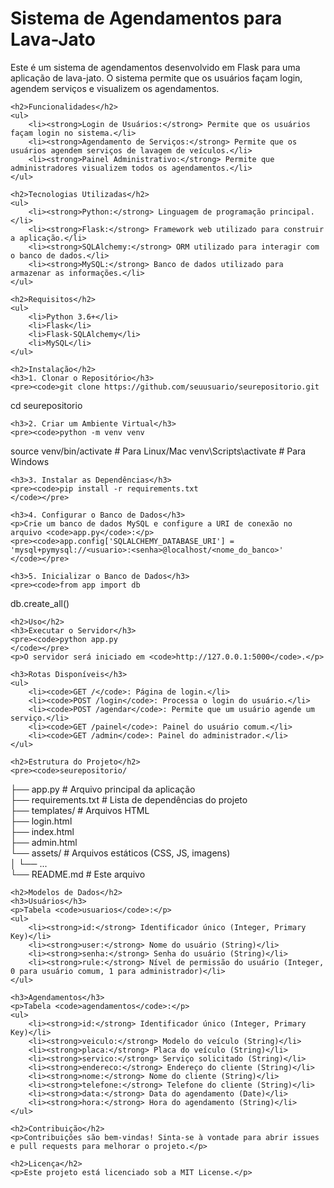   <h1>Sistema de Agendamentos para Lava-Jato</h1>
    <p>Este é um sistema de agendamentos desenvolvido em Flask para uma aplicação de lava-jato. O sistema permite que os usuários façam login, agendem serviços e visualizem os agendamentos.</p>

    <h2>Funcionalidades</h2>
    <ul>
        <li><strong>Login de Usuários:</strong> Permite que os usuários façam login no sistema.</li>
        <li><strong>Agendamento de Serviços:</strong> Permite que os usuários agendem serviços de lavagem de veículos.</li>
        <li><strong>Painel Administrativo:</strong> Permite que administradores visualizem todos os agendamentos.</li>
    </ul>

    <h2>Tecnologias Utilizadas</h2>
    <ul>
        <li><strong>Python:</strong> Linguagem de programação principal.</li>
        <li><strong>Flask:</strong> Framework web utilizado para construir a aplicação.</li>
        <li><strong>SQLAlchemy:</strong> ORM utilizado para interagir com o banco de dados.</li>
        <li><strong>MySQL:</strong> Banco de dados utilizado para armazenar as informações.</li>
    </ul>

    <h2>Requisitos</h2>
    <ul>
        <li>Python 3.6+</li>
        <li>Flask</li>
        <li>Flask-SQLAlchemy</li>
        <li>MySQL</li>
    </ul>

    <h2>Instalação</h2>
    <h3>1. Clonar o Repositório</h3>
    <pre><code>git clone https://github.com/seuusuario/seurepositorio.git
cd seurepositorio
    </code></pre>

    <h3>2. Criar um Ambiente Virtual</h3>
    <pre><code>python -m venv venv
source venv/bin/activate  # Para Linux/Mac
venv\Scripts\activate  # Para Windows
    </code></pre>

    <h3>3. Instalar as Dependências</h3>
    <pre><code>pip install -r requirements.txt
    </code></pre>

    <h3>4. Configurar o Banco de Dados</h3>
    <p>Crie um banco de dados MySQL e configure a URI de conexão no arquivo <code>app.py</code>:</p>
    <pre><code>app.config['SQLALCHEMY_DATABASE_URI'] = 'mysql+pymysql://<usuario>:<senha>@localhost/<nome_do_banco>'
    </code></pre>

    <h3>5. Inicializar o Banco de Dados</h3>
    <pre><code>from app import db
db.create_all()
    </code></pre>

    <h2>Uso</h2>
    <h3>Executar o Servidor</h3>
    <pre><code>python app.py
    </code></pre>
    <p>O servidor será iniciado em <code>http://127.0.0.1:5000</code>.</p>

    <h3>Rotas Disponíveis</h3>
    <ul>
        <li><code>GET /</code>: Página de login.</li>
        <li><code>POST /login</code>: Processa o login do usuário.</li>
        <li><code>POST /agendar</code>: Permite que um usuário agende um serviço.</li>
        <li><code>GET /painel</code>: Painel do usuário comum.</li>
        <li><code>GET /admin</code>: Painel do administrador.</li>
    </ul>

    <h2>Estrutura do Projeto</h2>
    <pre><code>seurepositorio/
<p>
├── app.py                  # Arquivo principal da aplicação</br>
├── requirements.txt        # Lista de dependências do projeto</br>
├── templates/              # Arquivos HTML</br>
├── login.html</br>
├── index.html</br>
├── admin.html</br>
└── assets/             # Arquivos estáticos (CSS, JS, imagens)</br>
│       └── ...</br>
└── README.md               # Este arquivo</br>
</p>
    </code></pre>

    <h2>Modelos de Dados</h2>
    <h3>Usuários</h3>
    <p>Tabela <code>usuarios</code>:</p>
    <ul>
        <li><strong>id:</strong> Identificador único (Integer, Primary Key)</li>
        <li><strong>user:</strong> Nome do usuário (String)</li>
        <li><strong>senha:</strong> Senha do usuário (String)</li>
        <li><strong>rule:</strong> Nível de permissão do usuário (Integer, 0 para usuário comum, 1 para administrador)</li>
    </ul>

    <h3>Agendamentos</h3>
    <p>Tabela <code>agendamentos</code>:</p>
    <ul>
        <li><strong>id:</strong> Identificador único (Integer, Primary Key)</li>
        <li><strong>veiculo:</strong> Modelo do veículo (String)</li>
        <li><strong>placa:</strong> Placa do veículo (String)</li>
        <li><strong>servico:</strong> Serviço solicitado (String)</li>
        <li><strong>endereco:</strong> Endereço do cliente (String)</li>
        <li><strong>nome:</strong> Nome do cliente (String)</li>
        <li><strong>telefone:</strong> Telefone do cliente (String)</li>
        <li><strong>data:</strong> Data do agendamento (Date)</li>
        <li><strong>hora:</strong> Hora do agendamento (String)</li>
    </ul>

    <h2>Contribuição</h2>
    <p>Contribuições são bem-vindas! Sinta-se à vontade para abrir issues e pull requests para melhorar o projeto.</p>

    <h2>Licença</h2>
    <p>Este projeto está licenciado sob a MIT License.</p>